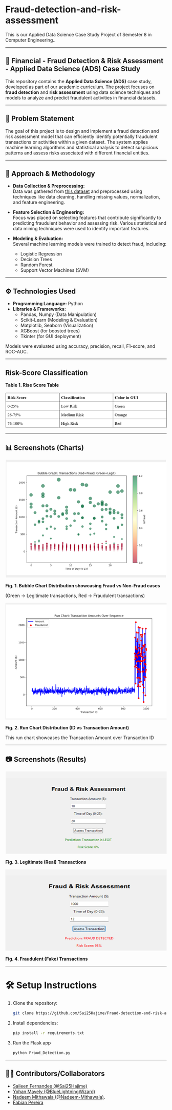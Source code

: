 # Fraud-detection-and-risk-assessment
This is our Applied Data Science Case Study Project of Semester 8 in Computer Engineering..

---

## 🚨 Financial - Fraud Detection & Risk Assessment - Applied Data Science (ADS) Case Study

This repository contains the **Applied Data Science (ADS)** case study, developed as part of our academic curriculum. The project focuses on **fraud detection** and **risk assessment** using data science techniques and models to analyze and predict fraudulent activities in financial datasets.

---

## 🧠 Problem Statement

The goal of this project is to design and implement a fraud detection and risk assessment model that can efficiently identify potentially fraudulent transactions or activities within a given dataset. The system applies machine learning algorithms and statistical analysis to detect suspicious patterns and assess risks associated with different financial entities.

---

## 🔬 Approach & Methodology

- **Data Collection & Preprocessing:**  
  Data was gathered from [this dataset](https://www.kaggle.com/datasets/dhanushnarayananr/credit-card-fraud) and preprocessed using techniques like data cleaning, handling missing values, normalization, and feature engineering.

- **Feature Selection & Engineering:**  
  Focus was placed on selecting features that contribute significantly to predicting fraudulent behavior and assessing risk. Various statistical and data mining techniques were used to identify important features.

- **Modeling & Evaluation:**  
  Several machine learning models were trained to detect fraud, including:
  - Logistic Regression
  - Decision Trees
  - Random Forest
  - Support Vector Machines (SVM)

---

## ⚙️ Technologies Used

- **Programming Language:** Python
- **Libraries & Frameworks:**
  - Pandas, Numpy (Data Manipulation)
  - Scikit-Learn (Modeling & Evaluation)
  - Matplotlib, Seaborn (Visualization)
  - XGBoost (for boosted trees)
  - Tkinter (for GUI deployment)

Models were evaluated using accuracy, precision, recall, F1-score, and ROC-AUC.

---

## Risk-Score Classification

**Table 1. Rise Score Table**

![Table](Table.png)

---

## 📊 Screenshots (Charts)
![Bubble_Chart](Bubble_Chart.png)

**Fig. 1. Bubble Chart Distribution showcasing Fraud vs Non-Fraud cases**

(Green -> Legitimate transactions, Red -> Fraudulent transactions)

![Run_Chart](Run_Chart.png)


**Fig. 2. Run Chart Distribution (ID vs Transaction Amount)**

This run chart showcases the Transaction Amount over Transaction ID

---

## 📷 Screenshots (Results)

![Legitimate_Transactions](Legitimate_Transactions.png)


**Fig. 3. Legitimate (Real) Transactions**

![Fraudulent_Transactions](Fraudulent_Transactions.png)


**Fig. 4. Fraudulent (Fake) Transactions**

---

# 🛠️ Setup Instructions
1. Clone the repository:
   ```bash
   git clone https://github.com/Sai25Hajime/Fraud-detection-and-risk-assessment.git
2. Install dependencies:
   ```bash
   pip install -r requirements.txt
3. Run the Flask app
   ```bash
   python Fraud_Detection.py

---

## 👩‍💻 Contributors/Collaborators  
- [Saileen Fernandes (@Sai25Hajime)](https://github.com/Sai25Hajime)
- [Yohan Mavely (@BlueLightningWizard)](https://github.com/BlueLightningWizard) 
- [Nadeem Mithawala (@Nadeem-Mithawala)](https://github.com/Nadeem-Mithawala).
- [Fabian Pereira](https://www.linkedin.com/in/fabian-pereira-0a4067226/)

